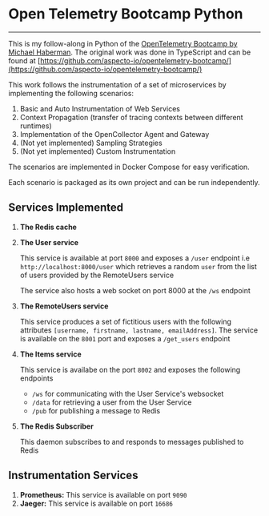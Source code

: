 # Open Telemetry Bootcamp Python
---
This is my follow-along in Python of the [OpenTelemetry Bootcamp by Michael Haberman](https://www.youtube.com/watch?v=UEwkn0iHDzA&list=PLNxnp_rzlqf6z1cC0IkIwp6yjsBboX945). The original work was done in TypeScript and can be found at [https://github.com/aspecto-io/opentelemetry-bootcamp/](https://github.com/aspecto-io/opentelemetry-bootcamp/)

This work follows the instrumentation of a set of microservices by implementing the following scenarios:
1. Basic and Auto Instrumentation of Web Services
2. Context Propagation (transfer of tracing contexts between different runtimes)
3. Implementation of the OpenCollector Agent and Gateway
4. (Not yet implemented) Sampling Strategies
5. (Not yet implemented) Custom Instrumentation

The scenarios are implemented in Docker Compose for easy verification. 

Each scenario is packaged as its own project and can be run independently. 

## Services Implemented
1. **The Redis cache**
2. **The User service**

    This service is available at port `8000` and exposes a `/user` endpoint i.e `http://localhost:8000/user` which retrieves a random `user` from the list of users provided by the RemoteUsers service

    The service also hosts a web socket on port 8000 at the `/ws` endpoint

3. **The RemoteUsers service**
    
    This service produces a set of fictitious users with the following attributes `[username, firstname, lastname, emailAddress]`. The service is available on the `8001` port and exposes a `/get_users` endpoint

4. **The Items service**

    This service is availabe on the port `8002` and exposes the following endpoints

    * `/ws` for communicating with the User Service's websocket
    * `/data` for retrieving a user from the User Service
    * `/pub` for publishing a message to Redis

5. **The Redis Subscriber**
    
    This daemon subscribes to and responds to messages published to Redis

## Instrumentation Services
1. **Prometheus:** This service is available on port `9090`
2. **Jaeger:** This service is available on port  `16686`